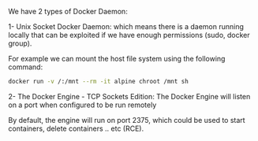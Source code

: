 We have 2 types of Docker Daemon:

1- Unix Socket Docker Daemon: which means there is a daemon running locally that can be exploited if we have enough permissions (sudo, docker group).

For example we can mount the host file system using the following command:

```bash
docker run -v /:/mnt --rm -it alpine chroot /mnt sh
```

2- The Docker Engine - TCP Sockets Edition: The Docker Engine will listen on a port when configured to be run remotely

By default, the engine will run on port 2375, which could be used to start containers, delete containers .. etc (RCE).